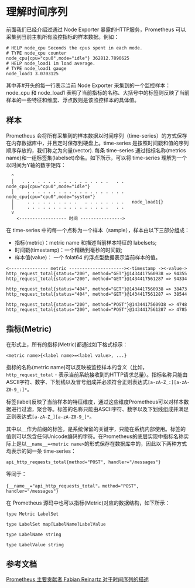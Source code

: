 # 理解时间序列

前面我们已经介绍过通过 Node Exporter 暴露的HTTP服务，Prometheus 可以采集到当前主机所有监控指标的样本数据。例如：

```text
# HELP node_cpu Seconds the cpus spent in each mode.
# TYPE node_cpu counter
node_cpu{cpu="cpu0",mode="idle"} 362812.7890625
# HELP node_load1 1m load average.
# TYPE node_load1 gauge
node_load1 3.0703125
```

其中非\#开头的每一行表示当前 Node Exporter 采集到的一个监控样本： node\_cpu 和 node\_load1 表明了当前指标的名称、大括号中的标签则反映了当前样本的一些特征和维度、浮点数则是该监控样本的具体值。

## 样本

Prometheus 会将所有采集到的样本数据以时间序列（time-series）的方式保存在内存数据库中，并且定时保存到硬盘上。time-series 是按照时间戳和值的序列顺序存放的，我们称之为向量\(vector\). 每条 time-series 通过指标名称\(metrics name\)和一组标签集\(labelset\)命名。如下所示，可以将 time-series 理解为一个以时间为Y轴的数字矩阵：

```text
  ^
  │   . . . . . . . . . . . . . . . . .   . .   node_cpu{cpu="cpu0",mode="idle"}
  │     . . . . . . . . . . . . . . . . . . .   node_cpu{cpu="cpu0",mode="system"}
  │     . . . . . . . . . .   . . . . . . . .   node_load1{}
  │     . . . . . . . . . . . . . . . .   . .  
  v
    <------------------ 时间 ---------------->
```

在 time-series 中的每一个点称为一个样本（sample），样本由以下三部分组成：

* 指标\(metric\)：metric name 和描述当前样本特征的 labelsets;
* 时间戳\(timestamp\)：一个精确到毫秒的时间戳;
* 样本值\(value\)： 一个 folat64 的浮点型数据表示当前样本的值。

```text
<--------------- metric ---------------------><-timestamp -><-value->
http_request_total{status="200", method="GET"}@1434417560938 => 94355
http_request_total{status="200", method="GET"}@1434417561287 => 94334

http_request_total{status="404", method="GET"}@1434417560938 => 38473
http_request_total{status="404", method="GET"}@1434417561287 => 38544

http_request_total{status="200", method="POST"}@1434417560938 => 4748
http_request_total{status="200", method="POST"}@1434417561287 => 4785
```

## 指标\(Metric\)

在形式上，所有的指标\(Metric\)都通过如下格式标示：

```text
<metric name>{<label name>=<label value>, ...}
```

指标的名称\(metric name\)可以反映被监控样本的含义（比如，`http_request_total` - 表示当前系统接收到的HTTP请求总量）。指标名称只能由ASCII字符、数字、下划线以及冒号组成并必须符合正则表达式`[a-zA-Z_:][a-zA-Z0-9_:]*`。

标签\(label\)反映了当前样本的特征维度，通过这些维度Prometheus可以对样本数据进行过滤，聚合等。标签的名称只能由ASCII字符、数字以及下划线组成并满足正则表达式`[a-zA-Z_][a-zA-Z0-9_]*`。

其中以`__`作为前缀的标签，是系统保留的关键字，只能在系统内部使用。标签的值则可以包含任何Unicode编码的字符。在Prometheus的底层实现中指标名称实际上是以`__name__=<metric name>`的形式保存在数据库中的，因此以下两种方式均表示的同一条 time-series：

```text
api_http_requests_total{method="POST", handler="/messages"}
```

等同于：

```text
{__name__="api_http_requests_total"，method="POST", handler="/messages"}
```

在 Prometheus 源码中也可以指标\(Metric\)对应的数据结构，如下所示：

```text
type Metric LabelSet

type LabelSet map[LabelName]LabelValue

type LabelName string

type LabelValue string
```

## 参考文档

[Prometheus 主要贡献者 Fabian Reinartz 对于时间序列的描述](https://fabxc.org/tsdb/)

